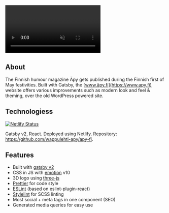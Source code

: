 <div class="markdown-video">
  <video autoplay muted loop>
    <source src="videos/apy-fi.webm" type='video/webm' />
    <source src="videos/apy-fi.mp4" type='video/mp4' />
    <img src="images/apy-fi.png" title="Your browser does not support the <video> tag">
  </video>
</div>

## About 
The Finnish humour magazine Äpy gets published during the Finnish first of May festivities. Built with Gatsby, the [www.äpy.fi](https://www.apy.fi) website offers various improvements such as modern look and feel & theming, over the old WordPress powered site.

## Technologiess
[![Netlify Status](https://api.netlify.com/api/v1/badges/95244788-da8c-4ecf-9ade-7dfed82962c3/deploy-status)](https://app.netlify.com/sites/elastic-bartik-75d6af/deploys)

Gatsby v2, React. Deployed using Netlify. Repository: https://github.com/wappulehti-apy/apy-fi.

## Features
- Built with [gatsby v2](https://www.gatsbyjs.org/)
- CSS in JS with [emotion](https://emotion.sh/docs/introduction) v10
- 3D logo using [three-js](https://threejs.org/)
- [Prettier](https://prettier.io/) for code style
- [ESLint](https://eslint.org/) (based on eslint-plugin-react)
- [Stylelint](https://stylelint.io/) for SCSS linting
- Most social + meta tags in one component (SEO)
- Generated media queries for easy use
